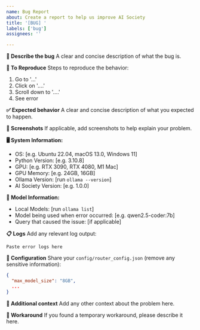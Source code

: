```yaml
---
name: Bug Report
about: Create a report to help us improve AI Society
title: '[BUG] '
labels: ['bug']
assignees: ''

---
```


**🐛 Describe the bug**
A clear and concise description of what the bug is.

**🔄 To Reproduce**
Steps to reproduce the behavior:
1. Go to '...'
2. Click on '....'
3. Scroll down to '....'
4. See error

**✅ Expected behavior**
A clear and concise description of what you expected to happen.

**📱 Screenshots**
If applicable, add screenshots to help explain your problem.

**🖥️ System Information:**
 - OS: [e.g. Ubuntu 22.04, macOS 13.0, Windows 11]
 - Python Version: [e.g. 3.10.8]
 - GPU: [e.g. RTX 3090, RTX 4080, M1 Mac]
 - GPU Memory: [e.g. 24GB, 16GB]
 - Ollama Version: [run `ollama --version`]
 - AI Society Version: [e.g. 1.0.0]

**🤖 Model Information:**
 - Local Models: [run `ollama list`]
 - Model being used when error occurred: [e.g. qwen2.5-coder:7b]
 - Query that caused the issue: [if applicable]

**📋 Logs**
Add any relevant log output:
```
Paste error logs here
```

**🔧 Configuration**
Share your `config/router_config.json` (remove any sensitive information):
```json
{
  "max_model_size": "8GB",
  ...
}
```

**🧪 Additional context**
Add any other context about the problem here.

**🚀 Workaround**
If you found a temporary workaround, please describe it here.

